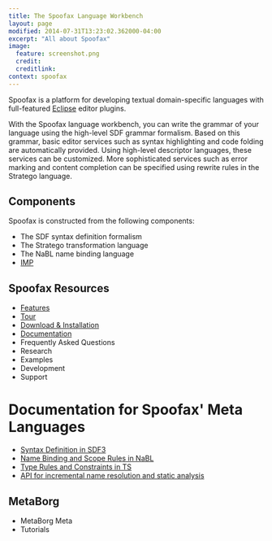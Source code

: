 ```yaml
---
title: The Spoofax Language Workbench 
layout: page
modified: 2014-07-31T13:23:02.362000-04:00
excerpt: "All about Spoofax"
image:
  feature: screenshot.png
  credit: 
  creditlink: 
context: spoofax
---
```

 
Spoofax is a platform for developing textual domain-specific languages with full-featured [Eclipse](http://eclipse.org) editor plugins.
 
With the Spoofax language workbench, you can write the grammar of your language using the high-level SDF  grammar formalism. Based on this grammar, basic editor services such as syntax highlighting and code folding are automatically provided. Using high-level descriptor languages, these services can be customized. More sophisticated services such as error marking and content completion can be specified using rewrite rules in the Stratego language.

## Components

Spoofax is constructed from the following components:

* The SDF syntax definition formalism
* The Stratego transformation language
* The NaBL name binding language
* [IMP](https://github.com/impulse-org)

## Spoofax Resources

* [Features](/spoofax/features)
* [Tour](/spoofax/tour)
* [Download & Installation](/download)
* [Documentation](/spoofax/documentation)
* Frequently Asked Questions
* Research
* Examples
* Development
* Support

# Documentation for Spoofax' Meta Languages

* [Syntax Definition in SDF3](sdf3/)
* [Name Binding and Scope Rules in NaBL](nabl/)
* [Type Rules and Constraints in TS](ts/)
* [API for incremental name resolution and static analysis](nabl/)

## MetaBorg

* MetaBorg Meta
* Tutorials

